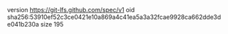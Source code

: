 version https://git-lfs.github.com/spec/v1
oid sha256:53910ef52c3ce0421e10a869a4c41ea5a3a32fcae9928ca662dde3de041b230a
size 195
